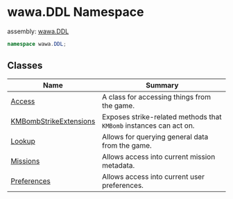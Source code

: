 # wawa\.DDL Namespace

assembly: [wawa\.DDL](../wawa.DDL.md)



```csharp
namespace wawa.DDL;
```

## Classes

| Name | Summary |
|------|---------|
| [Access](./wawa.DDL/Access.md) | A class for accessing things from the game\. |
| [KMBombStrikeExtensions](./wawa.DDL/KMBombStrikeExtensions.md) | Exposes strike\-related methods that `KMBomb` instances can act on\. |
| [Lookup](./wawa.DDL/Lookup.md) | Allows for querying general data from the game\. |
| [Missions](./wawa.DDL/Missions.md) | Allows access into current mission metadata\. |
| [Preferences](./wawa.DDL/Preferences.md) | Allows access into current user preferences\. |

